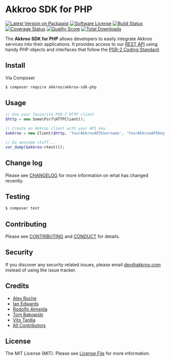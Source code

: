 # Akkroo SDK for PHP

[![Latest Version on Packagist][ico-version]][link-packagist]
[![Software License][ico-license]](LICENSE.md)
[![Build Status][ico-travis]][link-travis]
[![Coverage Status][ico-scrutinizer]][link-scrutinizer]
[![Quality Score][ico-code-quality]][link-code-quality]
[![Total Downloads][ico-downloads]][link-downloads]

The **Akkroo SDK for PHP** allows developers to easily integrate Akkroo services into their applications. It provides access to our [REST API][link-akkroo-api] using handy PHP objects and interfaces that follow the [PSR-2 Coding Standard][link-psr2-style].

## Install

Via Composer

``` bash
$ composer require akkroo/akkroo-sdk-php
```

## Usage

``` php
// Use your favourite PSR-7 HTTP client
$http = new Some\Psr7\HTTPClient();

// Create an Akkroo client with your API key
$akkroo = new Client($http, 'YourAkkrooAPIUsername', 'YourAkkrooAPIKey')->login();

// Do awesome stuff...
var_dump($akkroo->test());
```

## Change log

Please see [CHANGELOG](CHANGELOG.md) for more information on what has changed recently.

## Testing

``` bash
$ composer test
```

## Contributing

Please see [CONTRIBUTING](CONTRIBUTING.md) and [CONDUCT](CONDUCT.md) for details.

## Security

If you discover any security related issues, please email [dev@akkroo.com](mailto:dev@akkroo.com) instead of using the issue tracker.

## Credits

- [Alex Roche][link-author-alex]
- [Ian Edwards][link-author-ian]
- [Rodolfo Almeida][link-author-rodolfo]
- [Tom Bakowski][link-author-tom]
- [Vito Tardia][link-author-vito]
- [All Contributors][link-contributors]

## License

The MIT License (MIT). Please see [License File](LICENSE.md) for more information.

[ico-version]: https://img.shields.io/packagist/v/akkroo/akkroo-sdk-php.svg?style=flat-square
[ico-license]: https://img.shields.io/badge/license-MIT-brightgreen.svg?style=flat-square
[ico-travis]: https://img.shields.io/travis/akkroo/akkroo-sdk-php/master.svg?style=flat-square
[ico-scrutinizer]: https://img.shields.io/scrutinizer/coverage/g/akkroo/akkroo-sdk-php.svg?style=flat-square
[ico-code-quality]: https://img.shields.io/scrutinizer/g/akkroo/akkroo-sdk-php.svg?style=flat-square
[ico-downloads]: https://img.shields.io/packagist/dt/akkroo/akkroo-sdk-php.svg?style=flat-square

[link-packagist]: https://packagist.org/packages/akkroo/akkroo-sdk-php
[link-travis]: https://travis-ci.org/akkroo/akkroo-sdk-php
[link-scrutinizer]: https://scrutinizer-ci.com/g/akkroo/akkroo-sdk-php/code-structure
[link-code-quality]: https://scrutinizer-ci.com/g/akkroo/akkroo-sdk-php
[link-downloads]: https://packagist.org/packages/akkroo/akkroo-sdk-php
[link-author-alex]: https://github.com/AMRoche
[link-author-ian]: https://github.com/cagedagain
[link-author-rodolfo]: https://github.com/rodlfal
[link-author-tom]: https://github.com/TomAkkroo
[link-author-vito]: https://github.com/vtardia
[link-contributors]: ../../contributors
[link-akkroo-api]: http://docs.akkroo.com/developers/api
[link-psr2-style]: https://github.com/php-fig/fig-standards/blob/master/accepted/PSR-2-coding-style-guide.md

